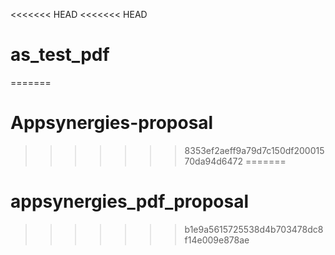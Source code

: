 <<<<<<< HEAD
<<<<<<< HEAD
# as_test_pdf
=======
# Appsynergies-proposal
>>>>>>> 8353ef2aeff9a79d7c150df20001570da94d6472
=======
# appsynergies_pdf_proposal
>>>>>>> b1e9a5615725538d4b703478dc8f14e009e878ae
